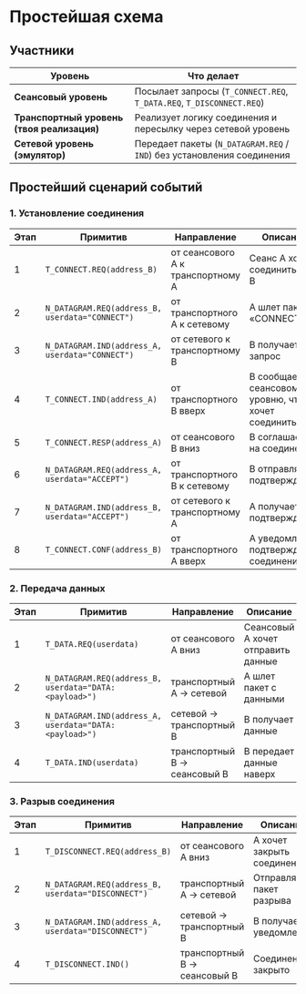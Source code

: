 # Простейшая схема
## Участники
| Уровень                                    | Что делает                                                             |
| ------------------------------------------ | ---------------------------------------------------------------------- |
| **Сеансовый уровень**                      | Посылает запросы (`T_CONNECT.REQ`, `T_DATA.REQ`, `T_DISCONNECT.REQ`)   |
| **Транспортный уровень (твоя реализация)** | Реализует логику соединения и пересылку через сетевой уровень          |
| **Сетевой уровень (эмулятор)**             | Передает пакеты (`N_DATAGRAM.REQ` / `IND`) без установления соединения |

## Простейший сценарий событий
### 1. Установление соединения

| Этап | Примитив                                        | Направление                       | Описание                                              |
| ---- | ----------------------------------------------- | --------------------------------- | ----------------------------------------------------- |
| 1    | `T_CONNECT.REQ(address_B)`                      | от сеансового A к транспортному A | Сеанс A хочет соединиться с B                         |
| 2    | `N_DATAGRAM.REQ(address_B, userdata="CONNECT")` | от транспортного A к сетевому     | A шлет пакет «CONNECT»                                |
| 3    | `N_DATAGRAM.IND(address_A, userdata="CONNECT")` | от сетевого к транспортному B     | B получает запрос                                     |
| 4    | `T_CONNECT.IND(address_A)`                      | от транспортного B вверх          | B сообщает сеансовому уровню, что A хочет соединиться |
| 5    | `T_CONNECT.RESP(address_A)`                     | от сеансового B вниз              | B соглашается на соединение                           |
| 6    | `N_DATAGRAM.REQ(address_A, userdata="ACCEPT")`  | от транспортного B к сетевому     | B отправляет подтверждение                            |
| 7    | `N_DATAGRAM.IND(address_B, userdata="ACCEPT")`  | от сетевого к транспортному A     | A получает подтверждение                              |
| 8    | `T_CONNECT.CONF(address_B)`                     | от транспортного A вверх          | A уведомляет о подтверждении соединения               |


### 2. Передача данных

| Этап | Примитив                                               | Направление                  | Описание                           |
| ---- | ------------------------------------------------------ | ---------------------------- | ---------------------------------- |
| 1    | `T_DATA.REQ(userdata)`                                 | от сеансового A вниз         | Сеансовый A хочет отправить данные |
| 2    | `N_DATAGRAM.REQ(address_B, userdata="DATA:<payload>")` | транспортный A → сетевой     | A шлет пакет с данными             |
| 3    | `N_DATAGRAM.IND(address_A, userdata="DATA:<payload>")` | сетевой → транспортный B     | B получает данные                  |
| 4    | `T_DATA.IND(userdata)`                                 | транспортный B → сеансовый B | B передает данные наверх           |

### 3. Разрыв соединения

| Этап | Примитив                                           | Направление                  | Описание                   |
| ---- | -------------------------------------------------- | ---------------------------- | -------------------------- |
| 1    | `T_DISCONNECT.REQ(address_B)`                      | от сеансового A вниз         | A хочет закрыть соединение |
| 2    | `N_DATAGRAM.REQ(address_B, userdata="DISCONNECT")` | транспортный A → сетевой     | Отправляем пакет разрыва   |
| 3    | `N_DATAGRAM.IND(address_A, userdata="DISCONNECT")` | сетевой → транспортный B     | B получает уведомление     |
| 4    | `T_DISCONNECT.IND()`                               | транспортный B → сеансовый B | Соединение закрыто         |
